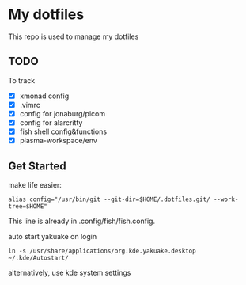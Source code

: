 # My dotfiles

This repo is used to manage my dotfiles

## TODO

To track
* [x] xmonad config
* [x] .vimrc
* [x] config for jonaburg/picom
* [x] config for alarcritty
* [x] fish shell config&functions
* [x] plasma-workspace/env

## Get Started

make life easier:
```
alias config="/usr/bin/git --git-dir=$HOME/.dotfiles.git/ --work-tree=$HOME"
```
This line is already in .config/fish/fish.config.

auto start yakuake on login
```
ln -s /usr/share/applications/org.kde.yakuake.desktop ~/.kde/Autostart/
```
alternatively, use kde system settings

